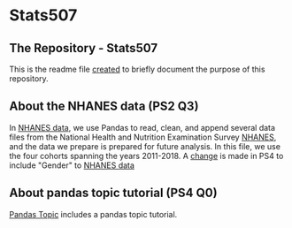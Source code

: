# Stats507
## The Repository - Stats507
This is the readme file [created](https://github.com/enopx/Stats507/commit/774632bb364ebbc0fa27ffd6b54936df257b95d8) to briefly document the purpose of this repository.

## About the NHANES data (PS2 Q3)
In [NHANES data](./PS2_Question3.ipynb), we use Pandas to read, clean, and append several data files from the National Health and Nutrition Examination Survey [NHANES](https://www.cdc.gov/nchs/nhanes/index.htm), and the data we prepare is prepared for future analysis. In this file, we use the four cohorts spanning the years 2011-2018.
A [change](https://github.com/enopx/Stats507/commit/aec8524951fa13962057ae8b3019cd61e7c5cc77#diff-a1d643c4f5f8c44f8cb9cc2b9336944e3e037c4f71f2a1dd7337f3b405e18016) is made in PS4 to include "Gender" to [NHANES data](./PS2_Question3.ipynb)


## About pandas topic tutorial (PS4 Q0)
[Pandas Topic](./pandas_notes/pd_topic_pxchen.py) includes a pandas topic tutorial.
